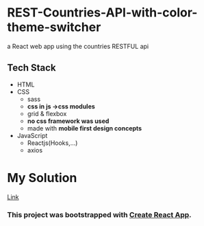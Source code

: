 # REST-Countries-API-with-color-theme-switcher
a React web app using the countries RESTFUL api

## Tech Stack
* HTML
* CSS
    * sass
    * **css in js ->css modules**
    * grid & flexbox
    * **no css framework was used**
    * made with **mobile first design concepts**
* JavaScript
    * Reactjs(Hooks,...)
    * axios
# My Solution
[Link](https://sinamoraddar.github.io/REST-Countries-API-with-color-theme-switcher/)

### This project was bootstrapped with [Create React App](https://github.com/facebook/create-react-app).

